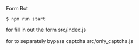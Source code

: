 Form Bot

```
$ npm run start
```
for fill in out the form src/index.js

for to separately bypass captcha src/only_captcha.js
